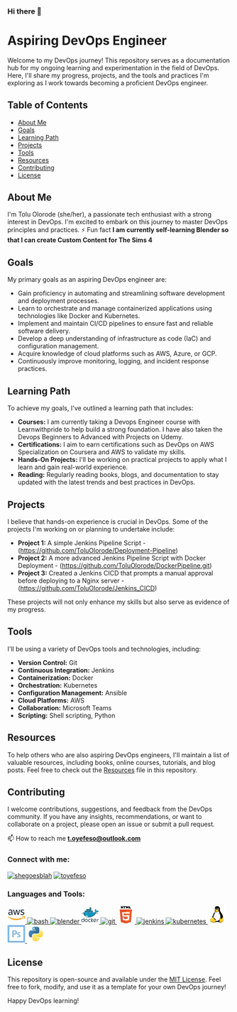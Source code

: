 ### Hi there 👋

# Aspiring DevOps Engineer

Welcome to my DevOps journey! This repository serves as a documentation hub for my ongoing learning and experimentation in the field of DevOps. Here, I'll share my progress, projects, and the tools and practices I'm exploring as I work towards becoming a proficient DevOps engineer.

## Table of Contents

- [About Me](#about-me)
- [Goals](#goals)
- [Learning Path](#learning-path)
- [Projects](#projects)
- [Tools](#tools)
- [Resources](#resources)
- [Contributing](#contributing)
- [License](#license)

## About Me

I'm Tolu Olorode (she/her), a passionate tech enthusiast with a strong interest in DevOps. I'm excited to embark on this journey to master DevOps principles and practices.
⚡ Fun fact **I am currently self-learning Blender so that I can create Custom Content for The Sims 4**

## Goals

My primary goals as an aspiring DevOps engineer are:

- Gain proficiency in automating and streamlining software development and deployment processes.
- Learn to orchestrate and manage containerized applications using technologies like Docker and Kubernetes.
- Implement and maintain CI/CD pipelines to ensure fast and reliable software delivery.
- Develop a deep understanding of infrastructure as code (IaC) and configuration management.
- Acquire knowledge of cloud platforms such as AWS, Azure, or GCP.
- Continuously improve monitoring, logging, and incident response practices.

## Learning Path

To achieve my goals, I've outlined a learning path that includes:

- **Courses:** I am currently taking a Devops Engineer course with Learnwithpride to help build a strong foundation. I have also taken the Devops Beginners to Advanced with Projects on Udemy.
- **Certifications:** I aim to earn certifications such as DevOps on AWS Specialization on Coursera and AWS to validate my skills.
- **Hands-On Projects:** I'll be working on practical projects to apply what I learn and gain real-world experience.
- **Reading:** Regularly reading books, blogs, and documentation to stay updated with the latest trends and best practices in DevOps.

## Projects

I believe that hands-on experience is crucial in DevOps. Some of the projects I'm working on or planning to undertake include:

- **Project 1:** A simple Jenkins Pipeline Script -(https://github.com/ToluOlorode/Deployment-Pipeline)
- **Project 2:** A more advanced Jenkins Pipeline Script with Docker Deployment - (https://github.com/ToluOlorode/DockerPipeline.git)
- **Project 3:** Created a Jenkins CICD that prompts a manual approval before deploying to a Nginx server - (https://github.com/ToluOlorode/Jenkins_CICD)

These projects will not only enhance my skills but also serve as evidence of my progress.

## Tools

I'll be using a variety of DevOps tools and technologies, including:

- **Version Control:** Git
- **Continuous Integration:** Jenkins
- **Containerization:** Docker
- **Orchestration:** Kubernetes
- **Configuration Management:** Ansible
- **Cloud Platforms:** AWS 
- **Collaboration:** Microsoft Teams
- **Scripting:** Shell scripting, Python

## Resources

To help others who are also aspiring DevOps engineers, I'll maintain a list of valuable resources, including books, online courses, tutorials, and blog posts. Feel free to check out the [Resources](resources.md) file in this repository.

## Contributing

I welcome contributions, suggestions, and feedback from the DevOps community. If you have any insights, recommendations, or want to collaborate on a project, please open an issue or submit a pull request.

📫 How to reach me **t.oyefeso@outlook.com**

<h3 align="left">Connect with me:</h3>
<p align="left">
<a href="https://twitter.com/shegoesblah" target="blank"><img align="center" src="https://raw.githubusercontent.com/rahuldkjain/github-profile-readme-generator/master/src/images/icons/Social/twitter.svg" alt="shegoesblah" height="30" width="40" /></a>
<a href="https://linkedin.com/in/toyefeso" target="blank"><img align="center" src="https://raw.githubusercontent.com/rahuldkjain/github-profile-readme-generator/master/src/images/icons/Social/linked-in-alt.svg" alt="toyefeso" height="30" width="40" /></a>
</p>

<h3 align="left">Languages and Tools:</h3>
<p align="left"> <a href="https://aws.amazon.com" target="_blank" rel="noreferrer"> <img src="https://raw.githubusercontent.com/devicons/devicon/master/icons/amazonwebservices/amazonwebservices-original-wordmark.svg" alt="aws" width="40" height="40"/> </a> <a href="https://www.gnu.org/software/bash/" target="_blank" rel="noreferrer"> <img src="https://www.vectorlogo.zone/logos/gnu_bash/gnu_bash-icon.svg" alt="bash" width="40" height="40"/> </a> <a href="https://www.blender.org/" target="_blank" rel="noreferrer"> <img src="https://download.blender.org/branding/community/blender_community_badge_white.svg" alt="blender" width="40" height="40"/> </a> <a href="https://www.docker.com/" target="_blank" rel="noreferrer"> <img src="https://raw.githubusercontent.com/devicons/devicon/master/icons/docker/docker-original-wordmark.svg" alt="docker" width="40" height="40"/> </a> <a href="https://git-scm.com/" target="_blank" rel="noreferrer"> <img src="https://www.vectorlogo.zone/logos/git-scm/git-scm-icon.svg" alt="git" width="40" height="40"/> </a> <a href="https://www.w3.org/html/" target="_blank" rel="noreferrer"> <img src="https://raw.githubusercontent.com/devicons/devicon/master/icons/html5/html5-original-wordmark.svg" alt="html5" width="40" height="40"/> </a> <a href="https://www.jenkins.io" target="_blank" rel="noreferrer"> <img src="https://www.vectorlogo.zone/logos/jenkins/jenkins-icon.svg" alt="jenkins" width="40" height="40"/> </a> <a href="https://kubernetes.io" target="_blank" rel="noreferrer"> <img src="https://www.vectorlogo.zone/logos/kubernetes/kubernetes-icon.svg" alt="kubernetes" width="40" height="40"/> </a> <a href="https://www.linux.org/" target="_blank" rel="noreferrer"> <img src="https://raw.githubusercontent.com/devicons/devicon/master/icons/linux/linux-original.svg" alt="linux" width="40" height="40"/> </a> <a href="https://www.photoshop.com/en" target="_blank" rel="noreferrer"> <img src="https://raw.githubusercontent.com/devicons/devicon/master/icons/photoshop/photoshop-line.svg" alt="photoshop" width="40" height="40"/> </a> <a href="https://www.python.org" target="_blank" rel="noreferrer"> <img src="https://raw.githubusercontent.com/devicons/devicon/master/icons/python/python-original.svg" alt="python" width="40" height="40"/> </a> </p>


## License

This repository is open-source and available under the [MIT License](LICENSE). Feel free to fork, modify, and use it as a template for your own DevOps journey!

Happy DevOps learning!


<!--
**ToluOlorode/ToluOlorode** is a ✨ _special_ ✨ repository because its `README.md` (this file) appears on your GitHub profile.

Here are some ideas to get you started:

- 🔭 I’m currently working on ...
- 🌱 I’m currently learning ...
- 👯 I’m looking to collaborate on ...
- 🤔 I’m looking for help with ...
- 💬 Ask me about ...
- 📫 How to reach me: ...
- 😄 Pronouns: ...
- ⚡ Fun fact: ...
-->
